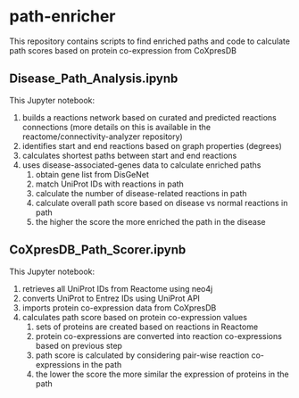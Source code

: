 # path-enricher

This repository contains scripts to find enriched paths and code to calculate path scores based on protein co-expression from CoXpresDB

## Disease_Path_Analysis.ipynb

This Jupyter notebook:
1. builds a reactions network based on curated and predicted reactions connections (more details on this is available in the reactome/connectivity-analyzer repository)
2. identifies start and end reactions based on graph properties (degrees)
3. calculates shortest paths between start and end reactions
4. uses disease-associated-genes data to calculate enriched paths
    1. obtain gene list from DisGeNet
    2. match UniProt IDs with reactions in path
    3. calculate the number of disease-related reactions in path
    4. calculate overall path score based on disease vs normal reactions in path
    5. the higher the score the more enriched the path in the disease

## CoXpresDB_Path_Scorer.ipynb

This Jupyter notebook:
1. retrieves all UniProt IDs from Reactome using neo4j
2. converts UniProt to Entrez IDs using UniProt API
3. imports protein co-expression data from CoXpresDB
4. calculates path score based on protein co-expression values
    1. sets of proteins are created based on reactions in Reactome
    2. protein co-expressions are converted into reaction co-expressions based on previous step
    3. path score is calculated by considering pair-wise reaction co-expressions in the path
    4. the lower the score the more similar the expression of proteins in the path

